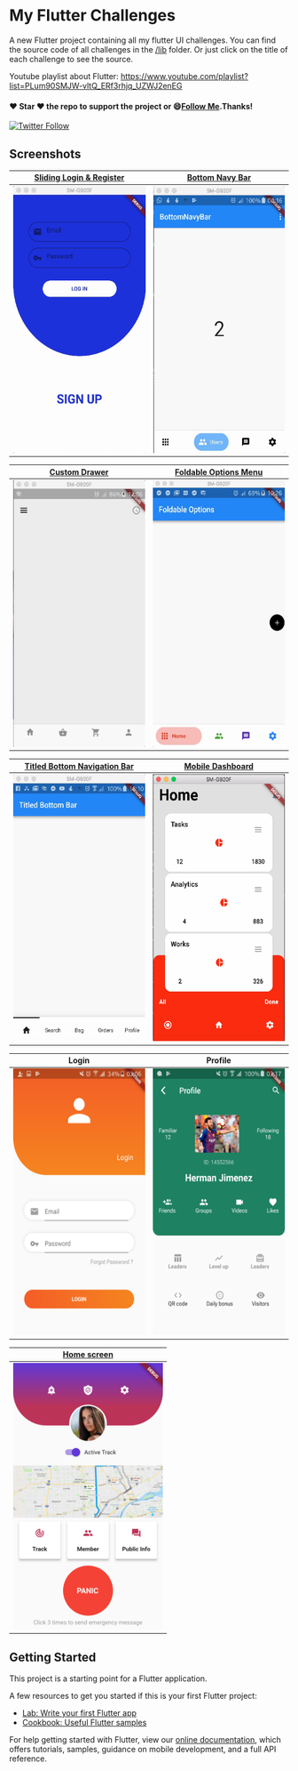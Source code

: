 # My Flutter Challenges

A new Flutter project containing all my flutter UI challenges. You can find the source code of all challenges in the [/lib](https://github.com/pedromassango/my_flutter_challenges/tree/master/lib) folder. Or just click on the title of each challenge to see the source.

Youtube playlist about Flutter: https://www.youtube.com/playlist?list=PLum90SMJW-vltQ_ERf3rhjq_UZWJ2enEG

#### :heart: Star :heart: the repo to support the project or :smile:[Follow Me](https://github.com/pedromassango).Thanks!
[![Twitter Follow](https://img.shields.io/twitter/follow/pedromassangom.svg?style=social&label=Follow)](https://twitter.com/pedromassangom)

## Screenshots

| [Sliding Login & Register](https://github.com/pedromassango/my_flutter_challenges/blob/master/lib/sliding_login.dart) | [Bottom Navy Bar](https://github.com/pedromassango/bottom_navy_bar) |
| ------------- | ------------- |
| <img src="/screenshots/slidl.gif" width="270" height="480"> | <img src="/screenshots/navy2.gif" width="270" height="480"> |

| [Custom Drawer](https://github.com/pedromassango/flutter_delivery) | [Foldable Options Menu](https://github.com/pedromassango/my_flutter_challenges/blob/master/lib/foldable_options_menu.dart) |
| ------------- | ------------------------ |
| <img src="/screenshots/delivery.gif" width="270" height="480"> | <img src="/screenshots/options_menu.gif" width="270" height="480"> |

| [Titled Bottom Navigation Bar](https://github.com/pedromassango/titled_navigation_bar) | [Mobile Dashboard](https://github.com/pedromassango/my_flutter_challenges/blob/master/lib/mobile_dashboard.dart) |
| ------------- | ------------- |
| <img src="/screenshots/titled_bottom_bar.gif" width="270" height="480"> | <img src="/screenshots/dashboard.png" width="270" height="480"> |

| Login | Profile |
| ----- | ------- |
| <img src="/screenshots/login.png" width="270" height="480"> | <img src="/screenshots/profile.png" width="270" height="480">|

| [Home screen](https://github.com/pedromassango/flutter_famguard) |
| ------------- |
| <img src="/screenshots/home.png" width="270" height="480"> |


## Getting Started

This project is a starting point for a Flutter application.

A few resources to get you started if this is your first Flutter project:

- [Lab: Write your first Flutter app](https://flutter.io/docs/get-started/codelab)
- [Cookbook: Useful Flutter samples](https://flutter.io/docs/cookbook)

For help getting started with Flutter, view our 
[online documentation](https://flutter.io/docs), which offers tutorials, 
samples, guidance on mobile development, and a full API reference.
